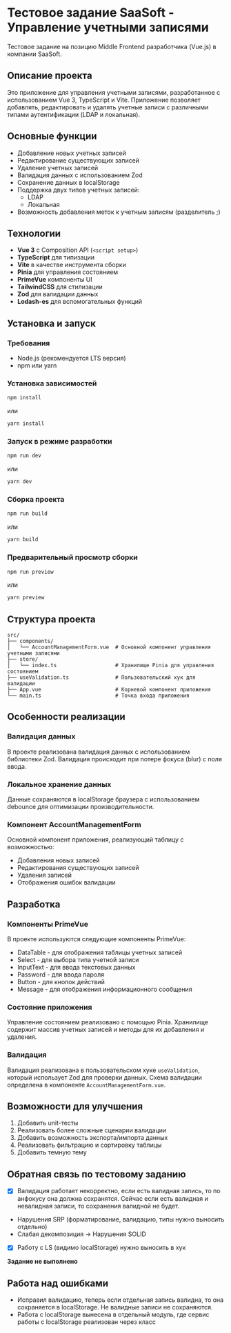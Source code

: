 # Тестовое задание SaaSoft - Управление учетными записями

Тестовое задание на позицию Middle Frontend разработчика (Vue.js) в компании SaaSoft.

## Описание проекта

Это приложение для управления учетными записями, разработанное с использованием Vue 3, TypeScript и Vite. Приложение позволяет добавлять, редактировать и удалять учетные записи с различными типами аутентификации (LDAP и локальная).

## Основные функции

- Добавление новых учетных записей
- Редактирование существующих записей
- Удаление учетных записей
- Валидация данных с использованием Zod
- Сохранение данных в localStorage
- Поддержка двух типов учетных записей:
  - LDAP
  - Локальная
- Возможность добавления меток к учетным записям (разделитель ;)

## Технологии

- **Vue 3** с Composition API (`<script setup>`)
- **TypeScript** для типизации
- **Vite** в качестве инструмента сборки
- **Pinia** для управления состоянием
- **PrimeVue** компоненты UI
- **TailwindCSS** для стилизации
- **Zod** для валидации данных
- **Lodash-es** для вспомогательных функций

## Установка и запуск

### Требования

- Node.js (рекомендуется LTS версия)
- npm или yarn

### Установка зависимостей

```bash
npm install
```

или

```bash
yarn install
```

### Запуск в режиме разработки

```bash
npm run dev
```

или

```bash
yarn dev
```

### Сборка проекта

```bash
npm run build
```

или

```bash
yarn build
```

### Предварительный просмотр сборки

```bash
npm run preview
```

или

```bash
yarn preview
```

## Структура проекта

```
src/
├── components/
│   └── AccountManagementForm.vue  # Основной компонент управления учетными записями
├── store/
│   └── index.ts                   # Хранилище Pinia для управления состоянием
├── useValidation.ts               # Пользовательский хук для валидации
├── App.vue                        # Корневой компонент приложения
└── main.ts                        # Точка входа приложения
```

## Особенности реализации

### Валидация данных

В проекте реализована валидация данных с использованием библиотеки Zod. Валидация происходит при потере фокуса (blur) с поля ввода.

### Локальное хранение данных

Данные сохраняются в localStorage браузера с использованием debounce для оптимизации производительности.

### Компонент AccountManagementForm

Основной компонент приложения, реализующий таблицу с возможностью:

- Добавления новых записей
- Редактирования существующих записей
- Удаления записей
- Отображения ошибок валидации

## Разработка

### Компоненты PrimeVue

В проекте используются следующие компоненты PrimeVue:

- DataTable - для отображения таблицы учетных записей
- Select - для выбора типа учетной записи
- InputText - для ввода текстовых данных
- Password - для ввода пароля
- Button - для кнопок действий
- Message - для отображения информационного сообщения

### Состояние приложения

Управление состоянием реализовано с помощью Pinia. Хранилище содержит массив учетных записей и методы для их добавления и удаления.

### Валидация

Валидация реализована в пользовательском хуке `useValidation`, который использует Zod для проверки данных. Схема валидации определена в компоненте `AccountManagementForm.vue`.

## Возможности для улучшения

1. Добавить unit-тесты
2. Реализовать более сложные сценарии валидации
3. Добавить возможность экспорта/импорта данных
4. Реализовать фильтрацию и сортировку таблицы
5. Добавить темную тему

## Обратная связь по тестовому заданию

- [x] Валидация работает некорректно, если есть валидная запись, то по анфокусу она должна сохранятся. Сейчас если есть валидная и невалидная записи, то сохранения валидной не будет.
- Нарушения SRP (форматирование, валидацию, типы нужно выносить отдельно)
- Слабая декомпозиция -> Нарушения SOLID
- [x] Работу с LS (видимо localStorage) нужно выносить в хук

**Задание не выполнено**

## Работа над ошибками

- Исправил валидацию, теперь если отдельная запись валидна, то она сохраняется в localStorage. Не валидные записи не сохраняются.
- Работа с localStorage вынесена в отдельный модуль, где сервис работы с localStorage реализован через класс
